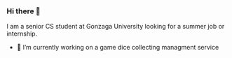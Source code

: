 ### Hi there 👋

I am a senior CS student at Gonzaga University looking for a summer job or internship.
- 🔭 I’m currently working on a game dice collecting managment service

<!--
**ALee888/ALee888** is a ✨ _special_ ✨ repository because its `README.md` (this file) appears on your GitHub profile.

Here are some ideas to get you started:

- 🔭 I’m currently working on a game dice collecting managment service
-->
